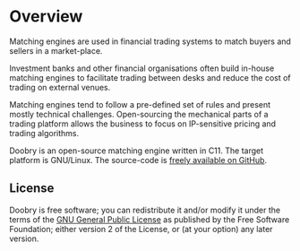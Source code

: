 Overview
========

Matching engines are used in financial trading systems to match buyers and sellers in a
market-place.

Investment banks and other financial organisations often build in-house matching engines to
facilitate trading between desks and reduce the cost of trading on external venues.

Matching engines tend to follow a pre-defined set of rules and present mostly technical
challenges. Open-sourcing the mechanical parts of a trading platform allows the business to focus on
IP-sensitive pricing and trading algorithms.

Doobry is an open-source matching engine written in C11. The target platform is GNU/Linux. The
source-code is [freely available on GitHub](http://github.com/doobry-org).

License
-------

Doobry is free software; you can redistribute it and/or modify it under the terms of the [GNU
General Public License](http://www.gnu.org/licenses/old-licenses/gpl-2.0.txt) as published by the
Free Software Foundation; either version 2 of the License, or (at your option) any later version.

